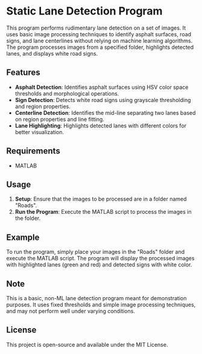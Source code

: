 # Static Lane Detection Program

This program performs rudimentary lane detection on a set of images. It uses basic image processing techniques to identify asphalt surfaces, road signs, and lane centerlines without relying on machine learning algorithms. The program processes images from a specified folder, highlights detected lanes, and displays white road signs.

## Features

- **Asphalt Detection**: Identifies asphalt surfaces using HSV color space thresholds and morphological operations.
- **Sign Detection**: Detects white road signs using grayscale thresholding and region properties.
- **Centerline Detection**: Identifies the mid-line separating two lanes based on region properties and line fitting.
- **Lane Highlighting**: Highlights detected lanes with different colors for better visualization.

## Requirements

- MATLAB

## Usage

1. **Setup**: Ensure that the images to be processed are in a folder named "Roads".
2. **Run the Program**: Execute the MATLAB script to process the images in the folder.

## Example

To run the program, simply place your images in the "Roads" folder and execute the MATLAB script. The program will display the processed images with highlighted lanes (green and red) and detected signs with white color.

## Note

This is a basic, non-ML lane detection program meant for demonstration purposes. It uses fixed thresholds and simple image processing techniques, and may not perform well under varying conditions.

## License

This project is open-source and available under the MIT License.
